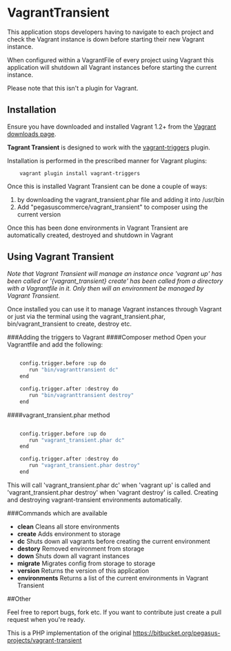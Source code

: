 # VagrantTransient

This application stops developers having to navigate to each project and check the Vagrant instance is down before starting their new Vagrant instance.

When configured within a VagrantFile of every project using Vagrant this application will shutdown all Vagrant instances before starting the current instance.

Please note that this isn't a plugin for Vagrant.

## Installation

Ensure you have downloaded and installed Vagrant 1.2+ from the
[Vagrant downloads page](http://downloads.vagrantup.com/).

__Tagrant Transient__ is designed to work with the [vagrant-triggers](https://github.com/emyl/Vagrant-triggers) plugin.

Installation is performed in the prescribed manner for Vagrant plugins:

        vagrant plugin install vagrant-triggers

Once this is installed Vagrant Transient can be done a couple of ways:

1. by downloading the vagrant_transient.phar file and adding it into /usr/bin
2. Add "pegasuscommerce/vagrant_transient" to composer using the current version

Once this has been done environments in Vagrant Transient are automatically created, destroyed and shutdown in Vagrant

## Using Vagrant Transient
*Note that Vagrant Transient will manage an instance once 'vagrant up' has been called or '{vagrant_transient} create' has been called from a directory with a Vagrantfile in it. Only then will an environment be managed by Vagrant Transient.*

Once installed you can use it to manage Vagrant instances through Vagrant or just via the terminal using the vagrant\_transient.phar, bin/vagrant\_transient to create, destroy etc.

###Adding the triggers to Vagrant
####Composer method
Open your Vagrantfile and add the following:

```bash
    
    config.trigger.before :up do
       run "bin/vagranttransient dc"
    end

    config.trigger.after :destroy do
       run "bin/vagranttransient destroy"
    end
```

####vagrant_transient.phar method

```bash

    config.trigger.before :up do
       run "vagrant_transient.phar dc"
    end

    config.trigger.after :destroy do
       run "vagrant_transient.phar destroy"
    end
```

This will call 'vagrant_transient.phar dc' when 'vagrant up' is called and
'vagrant_transient.phar destroy' when 'vagrant destroy' is called. Creating and
destroying vagrant-transient environments automatically.

###Commands which are available

* __clean__         Cleans all store environments
* __create__        Adds environment to storage
* __dc__            Shuts down all vagrants before creating the current environment
* __destory__       Removed environment from storage
* __down__          Shuts down all vagrant instances
* __migrate__       Migrates config from storage to storage
* __version__       Returns the version of this application
* __environments__  Returns a list of the current environments in Vagrant Transient


##Other

Feel free to report bugs, fork etc. If you want to contribute just create a pull request when you're ready.

This is a PHP implementation of the original https://bitbucket.org/pegasus-projects/vagrant-transient
